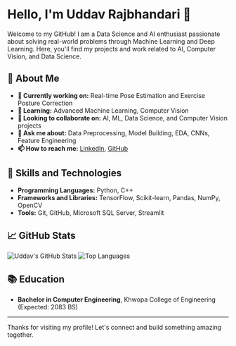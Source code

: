 # Hello, I'm Uddav Rajbhandari 👋

Welcome to my GitHub! I am a Data Science and AI enthusiast passionate about solving real-world problems through Machine Learning and Deep Learning. Here, you'll find my projects and work related to AI, Computer Vision, and Data Science.

## 🧠 About Me

- **🔭 Currently working on:** Real-time Pose Estimation and Exercise Posture Correction
- **🌱 Learning:** Advanced Machine Learning, Computer Vision
- **👯 Looking to collaborate on:** AI, ML, Data Science, and Computer Vision projects
- **💬 Ask me about:** Data Preprocessing, Model Building, EDA, CNNs, Feature Engineering
- **📫 How to reach me:** [LinkedIn](https://www.linkedin.com/in/uddav-rajbhandari-4998252ab/), [GitHub](https://github.com/UddavRajbhandari)

## 🚀 Skills and Technologies

- **Programming Languages:** Python, C++
- **Frameworks and Libraries:** TensorFlow, Scikit-learn, Pandas, NumPy, OpenCV
- **Tools:** Git, GitHub, Microsoft SQL Server, Streamlit

## 📈 GitHub Stats

![Uddav's GitHub Stats](https://github-readme-stats.vercel.app/api?username=UddavRajbhandari&show_icons=true&theme=radical)
![Top Languages](https://github-readme-stats.vercel.app/api/top-langs/?username=UddavRajbhandari&layout=compact&theme=radical)

## 📚 Education

- **Bachelor in Computer Engineering**, Khwopa College of Engineering (Expected: 2083 BS)

---

Thanks for visiting my profile! Let's connect and build something amazing together.
